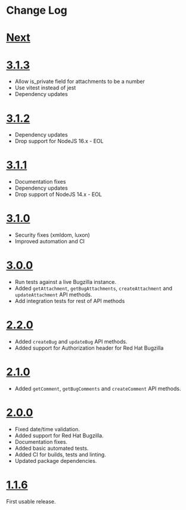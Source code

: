 # Change Log

# [Next](https://github.com/redhat-plumbers-in-action/bugzilla/compare/v3.1.3...main)

# [3.1.3](https://github.com/redhat-plumbers-in-action/bugzilla/compare/v3.1.2...v3.1.3)

- Allow is_private field for attachments to be a number
- Use vitest instead of jest
- Dependency updates

# [3.1.2](https://github.com/redhat-plumbers-in-action/bugzilla/compare/v3.1.1...v3.1.2)

- Dependency updates
- Drop support for NodeJS 16.x - EOL

# [3.1.1](https://github.com/redhat-plumbers-in-action/bugzilla/compare/v3.1.0...v3.1.1)

- Documentation fixes
- Dependency updates
- Drop support of NodeJS 14.x - EOL

# [3.1.0](https://github.com/redhat-plumbers-in-action/bugzilla/compare/v3.0.0...v3.1.0)

- Security fixes (xmldom, luxon)
- Improved automation and CI

# [3.0.0](https://github.com/redhat-plumbers-in-action/bugzilla/compare/v2.2.0...v3.0.0)

- Run tests against a live Bugzilla instance.
- Added `getAttachment`, `getBugAttachments`, `createAttachment` and `updateAttachment` API methods.
- Add integration tests for rest of API methods

# [2.2.0](https://github.com/redhat-plumbers-in-action/bugzilla/compare/v2.1.0...v2.2.0)

- Added `createBug` and `updateBug` API methods.
- Added support for Authorization header for Red Hat Bugzilla

# [2.1.0](https://github.com/redhat-plumbers-in-action/bugzilla/compare/v2.0.0...v2.1.0)

- Added `getComment`, `getBugComments` and `createComment` API methods.

# [2.0.0](https://github.com/redhat-plumbers-in-action/bugzilla/compare/v1.1.6...v2.0.0)

- Fixed date/time validation.
- Added support for Red Hat Bugzilla.
- Documentation fixes.
- Added basic automated tests.
- Added CI for builds, tests and linting.
- Updated package dependencies.

# [1.1.6](https://github.com/redhat-plumbers-in-action/bugzilla/tree/v1.1.6)

First usable release.
